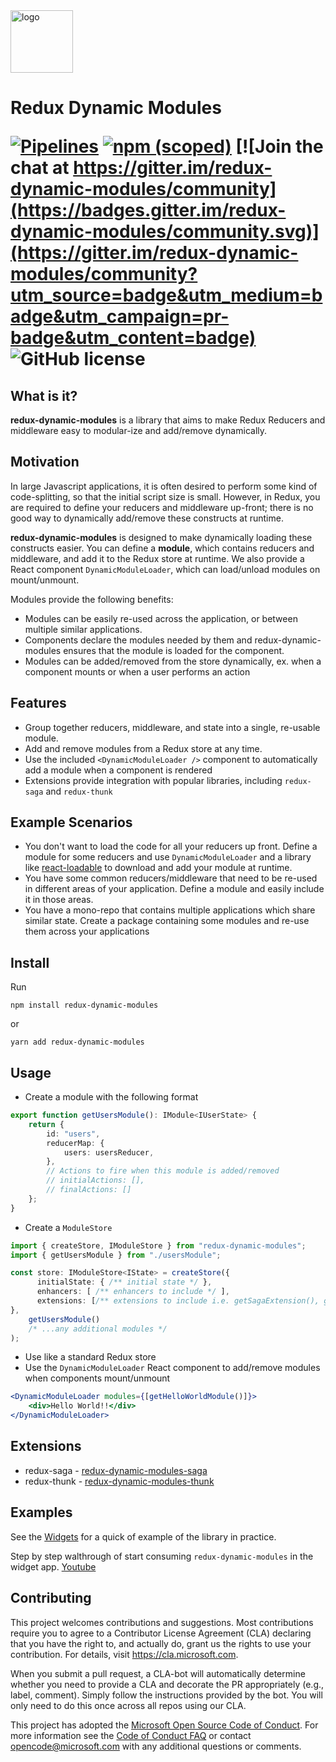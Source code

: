 <div>
<img src="docs/redux-dynamic-modules.png" alt="logo" width="100">
</img>
<h1>Redux Dynamic Modules</h1<
</div>

[![Pipelines](https://dev.azure.com/redux-dynamic-modules/redux-dynamic-modules/_apis/build/status/Microsoft.redux-dynamic-modules?branchName=master)](https://dev.azure.com/redux-dynamic-modules/redux-dynamic-modules/redux-dynamic-modules%20Team/_build?definitionId=1&_a=summary) [![npm (scoped)](https://img.shields.io/npm/v/redux-dynamic-modules.svg)](https://npmjs.org/package/redux-dynamic-modules) [![Join the chat at https://gitter.im/redux-dynamic-modules/community](https://badges.gitter.im/redux-dynamic-modules/community.svg)](https://gitter.im/redux-dynamic-modules/community?utm_source=badge&utm_medium=badge&utm_campaign=pr-badge&utm_content=badge) ![GitHub license](https://img.shields.io/badge/license-MIT-blue.svg)

## What is it?

**redux-dynamic-modules** is a library that aims to make Redux Reducers and middleware easy to modular-ize and add/remove dynamically.

## Motivation

In large Javascript applications, it is often desired to perform some kind of code-splitting, so that the initial script size is small. However, in Redux, you are required to define your reducers and middleware up-front; there is no good way to dynamically add/remove these constructs at runtime.

**redux-dynamic-modules** is designed to make dynamically loading these constructs easier. You can define a **module**, which contains reducers and middleware, and add it to the Redux store at runtime. We also provide a React component `DynamicModuleLoader`, which can load/unload modules on mount/unmount.

Modules provide the following benefits:

-   Modules can be easily re-used across the application, or between multiple similar applications.
-   Components declare the modules needed by them and redux-dynamic-modules ensures that the module is loaded for the component.
-   Modules can be added/removed from the store dynamically, ex. when a component mounts or when a user performs an action

## Features

-   Group together reducers, middleware, and state into a single, re-usable module.
-   Add and remove modules from a Redux store at any time.
-   Use the included `<DynamicModuleLoader />` component to automatically add a module when a component is rendered
-   Extensions provide integration with popular libraries, including `redux-saga` and `redux-thunk`

## Example Scenarios

-   You don't want to load the code for all your reducers up front. Define a module for some reducers and use `DynamicModuleLoader` and a library like [react-loadable](https://github.com/jamiebuilds/react-loadable) to download and add your module at runtime.
-   You have some common reducers/middleware that need to be re-used in different areas of your application. Define a module and easily include it in those areas.
-   You have a mono-repo that contains multiple applications which share similar state. Create a package containing some modules and re-use them across your applications

## Install

Run

```
npm install redux-dynamic-modules
```

or

```
yarn add redux-dynamic-modules
```

## Usage

-   Create a module with the following format

```typescript
export function getUsersModule(): IModule<IUserState> {
    return {
        id: "users",
        reducerMap: {
            users: usersReducer,
        },
        // Actions to fire when this module is added/removed
        // initialActions: [],
        // finalActions: []
    };
}
```

-   Create a `ModuleStore`

```typescript
import { createStore, IModuleStore } from "redux-dynamic-modules";
import { getUsersModule } from "./usersModule";

const store: IModuleStore<IState> = createStore({
      initialState: { /** initial state */ },
      enhancers: [ /** enhancers to include */ ], 
      extensions: [/** extensions to include i.e. getSagaExtension(), getThunkExtension() */],
},
    getUsersModule()
    /* ...any additional modules */
);
```

-   Use like a standard Redux store
-   Use the `DynamicModuleLoader` React component to add/remove modules when components mount/unmount

```jsx
<DynamicModuleLoader modules={[getHelloWorldModule()]}>
    <div>Hello World!!</div>
</DynamicModuleLoader>
```

## Extensions

-   redux-saga - [redux-dynamic-modules-saga](https://www.npmjs.com/package/redux-dynamic-modules-saga)
-   redux-thunk - [redux-dynamic-modules-thunk](https://www.npmjs.com/package/redux-dynamic-modules-thunk)

## Examples

See the [Widgets](https://github.com/Microsoft/redux-dynamic-modules/tree/master/packages/widgets-example) for a quick of example of the library in practice.

Step by step walthrough of start consuming `redux-dynamic-modules` in the widget app. [Youtube](https://www.youtube.com/watch?v=SktRbSZ-4Tk)

## Contributing

This project welcomes contributions and suggestions. Most contributions require you to agree to a
Contributor License Agreement (CLA) declaring that you have the right to, and actually do, grant us
the rights to use your contribution. For details, visit https://cla.microsoft.com.

When you submit a pull request, a CLA-bot will automatically determine whether you need to provide
a CLA and decorate the PR appropriately (e.g., label, comment). Simply follow the instructions
provided by the bot. You will only need to do this once across all repos using our CLA.

This project has adopted the [Microsoft Open Source Code of Conduct](https://opensource.microsoft.com/codeofconduct/).
For more information see the [Code of Conduct FAQ](https://opensource.microsoft.com/codeofconduct/faq/) or
contact [opencode@microsoft.com](mailto:opencode@microsoft.com) with any additional questions or comments.
